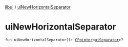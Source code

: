 [libui](index.md) / [uiNewHorizontalSeparator](./ui-new-horizontal-separator.md)

# uiNewHorizontalSeparator

`fun uiNewHorizontalSeparator(): `[`CPointer`](../kotlinx.cinterop/-c-pointer/index.md)`<`[`uiSeparator`](ui-separator.md)`>?`